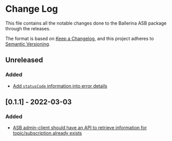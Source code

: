 # Change Log
This file contains all the notable changes done to the Ballerina ASB package through the releases.

The format is based on [Keep a Changelog](https://keepachangelog.com/en/1.0.0/), and this project adheres to [Semantic Versioning](https://semver.org/spec/v2.0.0.html).

## Unreleased

### Added
- [Add `statusCode` information into error details](https://github.com/xlibb/module-asb/issues/11)

## [0.1.1] - 2022-03-03

### Added
- [ASB admin-client should have an API to retrieve information for topic/subscription already exists](https://github.com/ballerina-platform/ballerina-standard-library/issues/4150)
